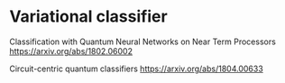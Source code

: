 # Variational classifier

Classification with Quantum Neural Networks on Near Term Processors
https://arxiv.org/abs/1802.06002

Circuit-centric quantum classifiers
https://arxiv.org/abs/1804.00633

